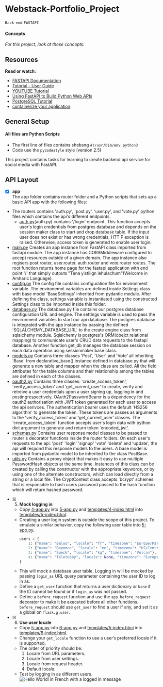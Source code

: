 # Webstack-Portfolio_Project

`Back-end` `FASTAPI`

#### Concepts

_For this project, look at these concepts:_

## Resources

**Read or watch:**

* [FASTAPI Documentation](https://fastapi.tiangolo.com)
* [Tutorial - User Guide](https://fastapi.tiangolo.com/tutorial/)
* [YOUTUBE Tutorial](https://www.youtube.com/watch?v=0sOvCWFmrtA&ab_channel=freeCodeCamp.org)
* [Using FastAPI to Build Python Web APIs](https://realpython.com/fastapi-python-web-apis/)
* [PostgreSQL Tutorial](https://www.postgresqltutorial.com/)
* [containerize your application](https://docs.docker.com/get-started/)

## General Setup

#### All files are Python Scripts

* The first line of files contains shebang `#!/usr/bin/env python3`
* Code use the `pycodestyle` style (version 2.5)

This project contains tasks for learning to create backend api service for social media with FastAPI.

## API Layout

+ [x]  **app**<br/> The app folder contains router folder and a Python scripts that sets up a basic API app with the following files:
  + The routers contains 'auth.py', 'post.py', 'user.py', and 'vote.py' python files which contains the api's different endpoints.
    + [auth.py](https://github.com/twinnerhenock/Webstack-Portfolio_Project/blob/main/app/routers/auth.py)(auth.py) contains '/login' endpoint. This function accepts user's login credentials from postgres database and depends on the		 		session maker class to start and drop database table. If the input user does not exist or has wrong credentials, HTT			      P exception is raised. Otherwise, access token is generated to enable user login.
  + [main.py](main.py) Creates an app instance from FastAPI class imported from fastapi module. The app instance has CORSMiddleware configured to accept resources outside of a given domain. The app instance also regisers post.router, user.router, auth.router and vote.router routes. The root function returns home page for the fastapi application with end point '/' that simply outputs "Tena yistilign lehulachum"(Welcome in Amharic Language).
  + [config.py](config.py) The config file contains configuration file for environment variable. The environemnt variables are defined inside Settings class with base model 'BaseSettings' inherited from pydantic module. After defining the class, settings variable is instantiated using the constructed Settings class to be imported inside this folder.
  + [database.py](database.py) The database.py file contains our postgres database configuration URL and engine. The settings variable is used to pass the environment vairables to start our api database. The postgres database is integrated with the app instance by passing the defined 'SQLALCHEMY_DATABASE_URL' to the create engine class from sqlalchemy module. Sqlalchemy is postgres's ORM(obejct relational mapping) to communicate user's CRUD data requests to the fastapi database. Another function get_db manages the database session on each data operation using sessionmaker base class.
  + [models.py](models.py) Contains three classes 'Post', 'User' and 'Vote' all inheriting 'Base' from declarative_base() instance defined in database.py that will generate a new table and mapper when the class are called. All the field attributes for the table columns and their relationship among the tables are defined in each of the classes.
  + [oauth2.py](oauth2.py) Contains three classes: 'create_access_token', 'verify_access_token' and 'get_current_user' to create, verify and retreive a user credentials upon a user signing up, loggiing in and postingrespectively. OAuth2PasswordBearer is a dependency for the oauth2 authorisation with JWT token generated for each user to access the api serivces. The authentication bearer uses the default 'HS256 algorithm' to generate the token. These tokens are passes as arguments to the 'verify_access_token' and 'get_current_user' classes. The 'create_access_token' function accepts user's login data with python dict argument to generate and return token 'encoded_jwt'.
  + [schemas.py](schemas.py) Contains user response model classes to be passed to router's decorator functions inside the router folders. On each user's requests to the api: 'post' 'login' 'signup' 'vote' 'delete' and 'update', the api will respond this response models to the users. A base model is imported from pydantic model to be inherited to the class PostBase. 
  + [utils.py](utils.py) Contains a proxy object that makes it easy to use multiple PasswordHash objects at the same time. Instances of this class can be created by calling the constructor with the appropriate keywords, or by using one of the alternate constructors, which can load directly from a string or a local file. The CryptContext class accepts 'bcrypt' schemes that is responsible to hash users password passed to the hash function which will return hashed password.
       
+ [x] 5. **Mock logging in**
  + Copy [4-app.py](4-app.py) into [5-app.py](5-app.py) and [templates/4-index.html](templates/4-index.html) into [templates/5-index.html](templates/5-index.html).
  + Creating a user login system is outside the scope of this project. To emulate a similar behavior, copy the following user table into [5-app.py](5-app.py).
    ```python
    users = {
        1: {"name": "Balou", "locale": "fr", "timezone": "Europe/Paris"},
        2: {"name": "Beyonce", "locale": "en", "timezone": "US/Central"},
        3: {"name": "Spock", "locale": "kg", "timezone": "Vulcan"},
        4: {"name": "Teletubby", "locale": None, "timezone": "Europe/London"},
    }
    ```
  + This will mock a database user table. Logging in will be mocked by passing `login_as` URL query parameter containing the user ID to log in as.
  + Define a `get_user` function that returns a user dictionary or `None` if the ID cannot be found or if `login_as` was not passed.
  + Define a `before_request` function and use the `app.before_request` decorator to make it be executed before all other functions. `before_request` should use `get_user` to find a user if any, and set it as a global on `flask.g.user`.
  

+ [x] 6. **Use user locale**
  + Copy [5-app.py](5-app.py) into [6-app.py](6-app.py) and [templates/5-index.html](templates/5-index.html) into [templates/6-index.html](templates/6-index.html).
  + Change your `get_locale` function to use a user’s preferred locale if it is supported.
  + The order of priority should be:
    1. Locale from URL parameters.
    2. Locale from user settings.
    3. Locale from request header.
    4. Default locale.
  + Test by logging in as different users.<br/>
    ![Hello World! in French with a logged in message](assets/task_6_1.png)
